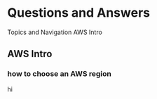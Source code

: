 # Questions and Answers
Topics and Navigation
AWS Intro

## AWS Intro
### how to choose an AWS region




























hi
